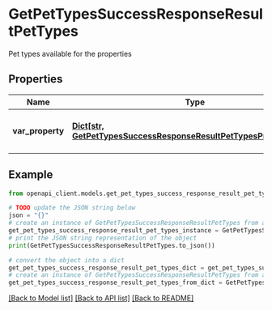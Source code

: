 # GetPetTypesSuccessResponseResultPetTypes

Pet types available for the properties

## Properties

Name | Type | Description | Notes
------------ | ------------- | ------------- | -------------
**var_property** | [**Dict[str, GetPetTypesSuccessResponseResultPetTypesPropertyValue]**](GetPetTypesSuccessResponseResultPetTypesPropertyValue.md) | Properties containing pet type data | 

## Example

```python
from openapi_client.models.get_pet_types_success_response_result_pet_types import GetPetTypesSuccessResponseResultPetTypes

# TODO update the JSON string below
json = "{}"
# create an instance of GetPetTypesSuccessResponseResultPetTypes from a JSON string
get_pet_types_success_response_result_pet_types_instance = GetPetTypesSuccessResponseResultPetTypes.from_json(json)
# print the JSON string representation of the object
print(GetPetTypesSuccessResponseResultPetTypes.to_json())

# convert the object into a dict
get_pet_types_success_response_result_pet_types_dict = get_pet_types_success_response_result_pet_types_instance.to_dict()
# create an instance of GetPetTypesSuccessResponseResultPetTypes from a dict
get_pet_types_success_response_result_pet_types_from_dict = GetPetTypesSuccessResponseResultPetTypes.from_dict(get_pet_types_success_response_result_pet_types_dict)
```
[[Back to Model list]](../README.md#documentation-for-models) [[Back to API list]](../README.md#documentation-for-api-endpoints) [[Back to README]](../README.md)


